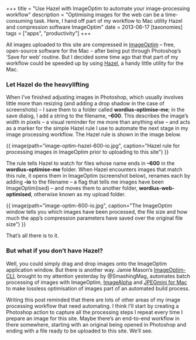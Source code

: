 +++
title = "Use Hazel with ImageOptim to automate your image-processing workflow"
description = "Optimising images for the web can be a time-consuming task. Here, I hand off part of my workflow to Mac utility Hazel and compression software ImageOptim"
date = 2013-06-17
[taxonomies]
tags = ["apps", "productivity"]
+++

All images uploaded to this site are compressed in [ImageOptim](http://imageoptim.com) – free, open-source software for the Mac – after being put through Photoshop’s ‘Save for web’ routine. But I decided some time ago that that part of my workflow could be speeded up by using [Hazel](http://www.noodlesoft.com/hazel.php), a handy little utility for the Mac.

### Let Hazel do the heavylifting

When I’ve finished adjusting images in Photoshop, which usually involves little more than resizing (and adding a drop shadow in the case of screenshots) – I save them to a folder called **wordius-optimise-me**; in the save dialog, I add a string to the filename, **–600**. This describes the image’s width in pixels – a visual reminder for me more than anything else – and acts as a marker for the simple Hazel rule I use to automate the next stage in my image processing workflow. The Hazel rule is shown in the image below.

{{ image(path="image-optim-hazel-600-io.jpg", caption="Hazel rule for processing images in ImageOptim prior to uploading to this site") }}

The rule tells Hazel to watch for files whose name ends in **–600** in the **wordius-optimise-me** folder. When Hazel encounters images that match this rule, it opens them in ImageOptim (screenshot below), renames each by adding **-io** to the filename – a flag that tells me images have been ImageOptim(ised) – and moves them to another folder, **wordius-web-optimised**, otherwise known as my upload folder.

{{ image(path="image-optim-600-io.jpg", caption="The ImageOptim window tells you which images have been processed, the file size and how much the app’s compression parameters have saved over the original file size") }}

That’s all there is to it.

### But what if you don’t have Hazel?

Well, you could simply drag and drop images onto the ImageOptim application window. But there is another way. Jamie Mason’s [ImageOptim-CLI](https://github.com/JamieMason/ImageOptim-CLI), brought to my attention yesterday by @SmashingMag, automates batch processing of images with ImageOptim, [ImageAlpha](http://pngmini.com/) and [JPEGmini for Mac](http://jpegmini.com/mac) to make lossless optimisation of images part of an automated build process.

Writing this post reminded that there are lots of other areas of my image processing workflow that need automating. I think I’ll start by creating a Photoshop action to capture all the processing steps I repeat every time I prepare an image for this site. Maybe there’s an end-to-end workflow in there somewhere, starting with an original being opened in Photoshop and ending with a file ready to be uploaded to this site. We’ll see.